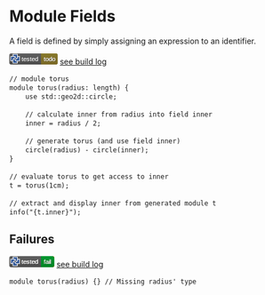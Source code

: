 # Module Fields

A field is defined by simply assigning an expression to an identifier.

![test](.test/fields_torus.png)
[see build log](.test/fields_torus.log)

```µcad,fields_torus#todo
// module torus
module torus(radius: length) {
    use std::geo2d::circle;

    // calculate inner from radius into field inner
    inner = radius / 2;

    // generate torus (and use field inner)
    circle(radius) - circle(inner);
}

// evaluate torus to get access to inner
t = torus(1cm);

// extract and display inner from generated module t
info("{t.inner}");
```

## Failures

![test](.test/fields_torus_fail.png)
[see build log](.test/fields_torus_fail.log)

```µcad,fields_torus_fail#fail
module torus(radius) {} // Missing radius' type
```
